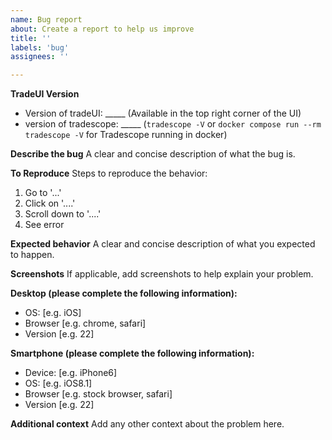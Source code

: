 ```yaml
---
name: Bug report
about: Create a report to help us improve
title: ''
labels: 'bug'
assignees: ''

---
```


**TradeUI Version**

- Version of tradeUI: _____ (Available in the top right corner of the UI)
- version of tradescope: _____ (`tradescope -V` or `docker compose run --rm tradescope -V` for Tradescope running in docker)

**Describe the bug**
A clear and concise description of what the bug is.

**To Reproduce**
Steps to reproduce the behavior:
1. Go to '...'
2. Click on '....'
3. Scroll down to '....'
4. See error

**Expected behavior**
A clear and concise description of what you expected to happen.

**Screenshots**
If applicable, add screenshots to help explain your problem.

**Desktop (please complete the following information):**
 - OS: [e.g. iOS]
 - Browser [e.g. chrome, safari]
 - Version [e.g. 22]

**Smartphone (please complete the following information):**
 - Device: [e.g. iPhone6]
 - OS: [e.g. iOS8.1]
 - Browser [e.g. stock browser, safari]
 - Version [e.g. 22]

**Additional context**
Add any other context about the problem here.
